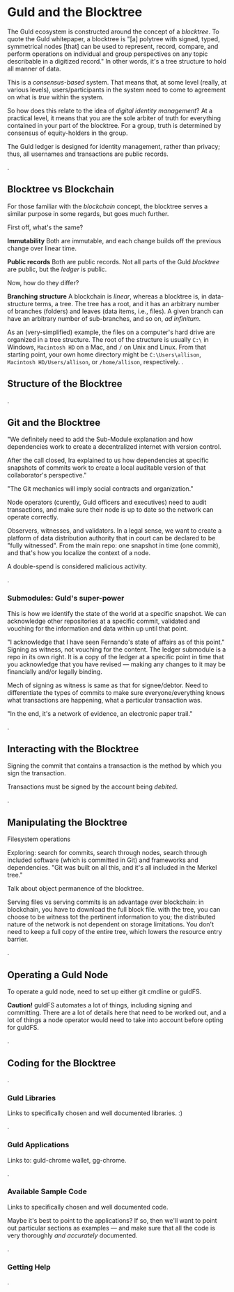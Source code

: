 # Guld and the Blocktree

The Guld ecosystem is constructed around the concept of a _blocktree_. To quote the Guld whitepaper, a blocktree is "[a] polytree with signed, typed, symmetrical nodes [that] can be used to represent, record, compare, and perform operations on individual and group perspectives on any topic describable in a digitized record." In other words, it's a tree structure to hold all manner of data.

This is a _consensus-based_ system. That means that, at some level (really, at various levels), users/participants in the system need to come to agreement on what is _true_ within the system.

So how does this relate to the idea of _digital identity management_? At a practical level, it means that you are the sole arbiter of truth for everything contained in your part of the blocktree. For a group, truth is determined by consensus of equity-holders in the group.

The Guld ledger is designed for identity management, rather than privacy; thus, all usernames and transactions are public records.

.

## Blocktree vs Blockchain

For those familiar with the _blockchain_ concept, the blocktree serves a similar purpose in some regards, but goes much further.

First off, what's the same?

**Immutability**  Both are immutable, and each change builds off the previous change over linear time.

**Public records** Both are public records. Not all parts of the Guld _blocktree_ are public, but the _ledger_ is public.

Now, how do they differ?

**Branching structure** A blockchain is _linear_, whereas a blocktree is, in data-structure terms, a tree. The tree has a root, and it has an arbitrary number of branches (folders) and leaves (data items, i.e., files). A given branch can have an arbitrary number of sub-branches, and so on, _ad infinitum_.

As an (very-simplified) example, the files on a computer's hard drive are organized in a tree structure. The root of the structure is usually `C:\` in Windows, `Macintosh HD` on a Mac, and `/` on Unix and Linux. From that starting point, your own home directory might be `C:\Users\allison`, `Macintosh HD/Users/allison`, or `/home/allison`, respectively.
.

## Structure of the Blocktree

.

## Git and the Blocktree

"We definitely need to add the Sub-Module explanation and how dependencies work to create a decentralized internet with version control.

After the call closed, Ira explained to us how dependencies at specific snapshots of commits work to create a local auditable version of that collaborator's perspective."

"The Git mechanics will imply social contracts and organization."

Node operators (curently, Guld officers and executives) need to audit transactions, and make sure their node is up to date so the network can operate correctly.

Observers, witnesses, and validators. In a legal sense, we want to create a platform of data distribution authority that in court can be declared to be "fully witnessed". From the main repo: one snapshot in time (one commit), and that's how you localize the context of a node.

A double-spend is considered malicious activity.

.

### Submodules: Guld's super-power

This is how we identify the state of the world at a specific snapshot. We can acknowledge other repositories at a specific commit, validated and vouching for the information and data within up until that point.

"I acknowledge that I have seen Fernando's state of affairs as of this point." Signing as witness, not vouching for the content. The ledger submodule is a repo in its own right. It is a copy of the ledger at a specific point in time that you acknowledge that you have revised — making any changes to it may be financially and/or legally binding.

Mech of signing as witness is same as that for signee/debtor. Need to differentiate the types of commits to make sure everyone/everything knows what transactions are happening, what a particular transaction was.

"In the end, it's a network of evidence, an electronic paper trail."

.

## Interacting with the Blocktree

Signing the commit that contains a transaction is the method by which you sign the transaction.

Transactions must be signed by the account being _debited_.

.

## Manipulating the Blocktree

Filesystem operations

Exploring: search for commits, search through nodes, search through included software (which is committed in Git) and frameworks and dependencies. "Git was built on all this, and it's all included in the Merkel tree."

Talk about object permanence of the blocktree.

Serving files vs serving commits is an advantage over blockchain: in blockchain, you have to download the full block file. with the tree, you can choose to be witness tot the pertinent information to you; the distributed nature of the network is not dependent on storage limitations. You don't need to keep a full copy of the entire tree, which lowers the resource entry barrier.

.

## Operating a Guld Node

To operate a guld node, need to set up either git cmdline or guldFS.

**Caution!** guldFS automates a lot of things, including signing and committing. There are a lot of details here that need to be worked out, and a lot of things a node operator would need to take into account before opting for guldFS.

.

## Coding for the Blocktree

.

### Guld Libraries

Links to specifically chosen and well documented libraries. :)

.

### Guld Applications

Links to: guld-chrome wallet, gg-chrome.

.

### Available Sample Code

Links to specifically chosen and well documented code.

Maybe it's best to point to the applications? If so, then we'll want to point out particular sections as examples — and make sure that all the code is very thoroughly _and accurately_ documented.

.

### Getting Help

.
